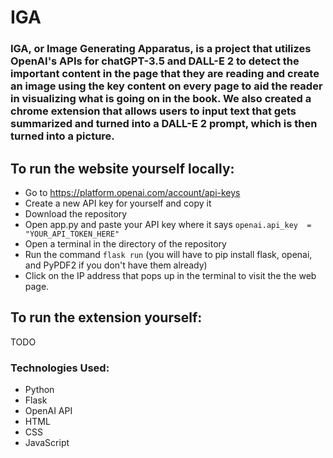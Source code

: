 # IGA

### IGA, or Image Generating Apparatus, is a project that utilizes OpenAI's APIs for chatGPT-3.5 and DALL-E 2 to detect the important content in the page that they are reading and create an image using the key content on every page to aid the reader in visualizing what is going on in the book. We also created a chrome extension that allows users to input text that gets summarized and turned into a DALL-E 2 prompt, which is then turned into a picture.

## To run the website yourself locally:

* Go to https://platform.openai.com/account/api-keys
* Create a new API key for yourself and copy it
* Download the repository
* Open app.py and paste your API key where it says `openai.api_key  =  "YOUR_API_TOKEN_HERE"`
* Open a terminal in the directory of the repository
* Run the command `flask run` (you will have to pip install flask, openai, and PyPDF2 if you don't have them already)
* Click on the IP address that pops up in the terminal to visit the the web page.

## To run the extension yourself:
TODO

### Technologies Used:
* Python
* Flask
* OpenAI API
* HTML
* CSS
* JavaScript


